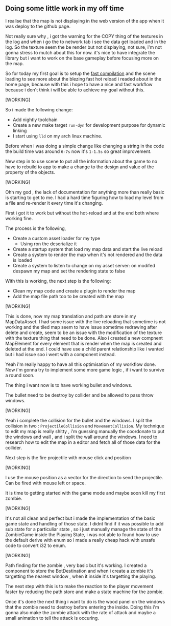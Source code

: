 

## Doing some little work in my off time


I realise that the map is not displaying in the web version of the app
when it was deploy to the github page.

Not really sure why , i got the warning for the COPY thing of the textures
in the log and when i go the to network tab i see the data get loaded
and in the log. So the texture seem the be render but not displaying,
not sure, i'm not gonna stress to mutch about this for now. it's nice
to have integrate the library but i want to work on the base gameplay
before focusing more on the map.


So for today my first goal is to setup the
[fast compilation](https://bevyengine.org/learn/book/getting-started/setup/#enable-fast-compiles-optional)
and the scene loading to see more about the blezing fast hot reload i readed about
in the home page, because with this i hope to have a nice and fast workflow because
i don't think i will be able to achieve my goal without this.

[WORKING]

So i made the following change:

* Add nightly toolchain
* Create a new make target `run-dyn` for development purpose for
dynamic linking
* I start using `lld` on my arch linux machine.

Before when i was doing a simple change like changing a string
in the code the build time was around `6-7s` now it's `1-1.5s`
so great improvement.

New step in to use scene to put all the information about the
game to no have to rebuild to app to make a change to the design
and value of the property of the objects. 


[WORKING]

Ohh my god , the lack of documentation for anything more than really basic
is starting to get to me. I had a hard time figuring how to load my level
from a file and re-render it every time it's changing.

First i got it to work but without the hot-reload and at the end both
where working fine.

The process is the following,
* Create a custom asset loader for my type
    * Using ron the deserialize it
* Create a startup system that load my map data and start the live reload
* Create a system to render the map when it's not rendered and the data is loaded
* Create a system to listen to change on my asset server: on modifed despawn my map and set the rendering state to false

With this is working, the next step is the following:

* Clean my map code and create a plugin to render the map
* Add the map file path too to be created with the map

[WORKING]

This is done, now my map translation and path are store in my MapDataAsset.
I had some issue with the live reloading that sometime is not working and
the tiled map seem to have issue sometime redrawing after delete and create,
seem to be an issue with the modification of the texture with the texture
thing that need to be done.
Also i created a new compnent MapElement for every element that is render
when the map is created and deleted at the end. I could have use a child
parent relationship like i wanted but i had issue soo i went with a component
instead.

Yeah i'm really happy to have all this optimisation of my workflow done.
Now i'm gonna try to implement some more game logic , if i want to survive
a round soon.

The thing i want now is to have working bullet and windows.

The bullet need to be destroy by collider and be allowed to pass throw windows.

[WORKING]

Yeah i complete the collision for the bullet and the windows.
I split the collision in two : `ProjectileCollision` and `MovementCollision`.
My technique to edit my map is really shitty , i'm guessing manually the coordonate
to put the windows and wall , and i split the wall around the windows.
I need to research how to edit the map in a editor and fetch all of those data
for the collider.

Next step is the fire projectile with mouse click and position

[WORKING]

I use the mouse position as a vector for the direction to send the projectile.
Can be fired with mouse left or space.

It is time to getting started with the game mode and maybe soon kill my first zombie.

[WORKING]

It's not all clean and perfect but i made the implementation of the basic game state
and handling of those state.
I didnt find if it was possible to add sub state for a particuliar state , so
i just manually manage the state of the ZombieGame inside the Playing State,
i was not able to found how to use the default derive with enum so i made
a really cheap hack with unsafe code to convert i32 to enum.

[WORKING]

Path finding for the zombie , very basic but it's working.
I created a component to store the BotDestination and when
i create a zombie it's targetting the nearest window , when
it inside it's targetting the playing.

The next step with this is to make the reaction to the player
movement faster by reducing the path store and make a state machine
for the zombie.

Once it's done the next thing i want to do is the wood panel on the windows
that the zombie need to destroy before entering the inside. Doing this i'm gonna
also make the zombie attack with the rate of attack and maybe a small animation to
tell the attack is occuring.


